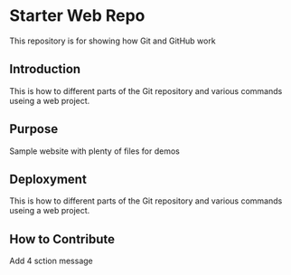 # Starter Web Repo

This repository is for showing how Git and GitHub work

## Introduction

This is how to different parts of the Git repository and various commands useing a web project.

## Purpose

Sample website with plenty of files for demos

## Deploxyment
This is how to different parts of the Git repository and various commands useing a web project.

## How to Contribute

 Add 4 sction message
